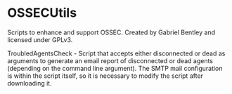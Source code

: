 # OSSECUtils
Scripts to enhance and support OSSEC.  Created by Gabriel Bentley and licensed under GPLv3.

TroubledAgentsCheck - Script that accepts either disconnected or dead as arguments to generate an email report of disconnected or dead agents (depending on the command line argument).  The SMTP mail configuration is within the script itself, so it is necessary to modify the script after downloading it.
